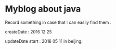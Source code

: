 # Myblog about java
Record something in case that I can easily find them .

createDate : 2016 12 25 

updateDate start : 2018 05 11 in beijing.

